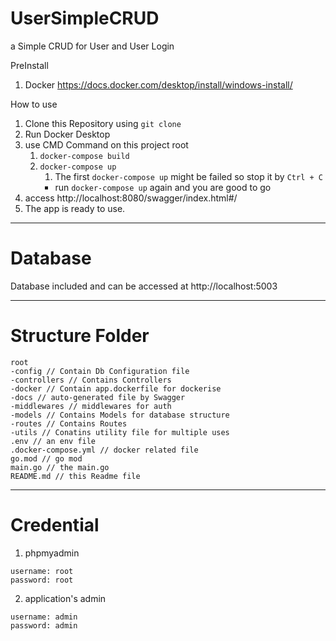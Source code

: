 # UserSimpleCRUD
a Simple CRUD for User and User Login

PreInstall
1. Docker https://docs.docker.com/desktop/install/windows-install/

How to use
1. Clone this Repository using `git clone`
2. Run Docker Desktop
3. use CMD Command on this project root 
   1. `docker-compose build`
   2. `docker-compose up`
      1. The first `docker-compose up` might be failed so stop it by `Ctrl + C`
      * run `docker-compose up` again and you are good to go
4. access http://localhost:8080/swagger/index.html#/
5. The app is ready to use.
---
# Database
Database included and can be accessed at http://localhost:5003

---
# Structure Folder
```
root
-config // Contain Db Configuration file
-controllers // Contains Controllers
-docker // Contain app.dockerfile for dockerise
-docs // auto-generated file by Swagger
-middlewares // middlewares for auth
-models // Contains Models for database structure
-routes // Contains Routes
-utils // Conatins utility file for multiple uses
.env // an env file
.docker-compose.yml // docker related file
go.mod // go mod
main.go // the main.go
README.md // this Readme file
```
---
# Credential
1. phpmyadmin
```
username: root
password: root
```
2. application's admin 
```
username: admin
password: admin
```